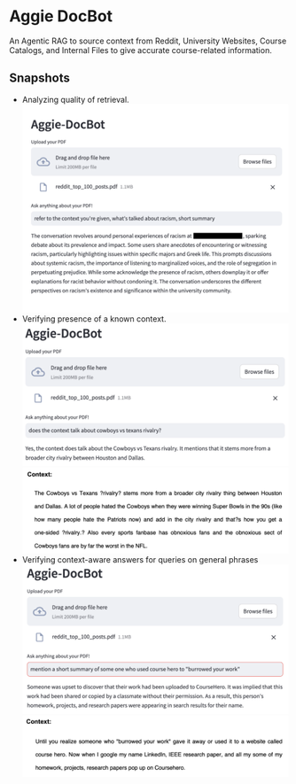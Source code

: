 # Aggie DocBot

An Agentic RAG to source context from Reddit, University Websites, Course Catalogs, and Internal Files to give accurate course-related information.

## Snapshots
- Analyzing quality of retrieval.
![](https://github.com/ramanahm1/Aggie-DocBot/blob/master/adc_1.png)
- Verifying presence of a known context.
![](https://github.com/ramanahm1/Aggie-DocBot/blob/master/adc_2.png)
![](https://github.com/ramanahm1/Aggie-DocBot/blob/master/adc_3.png)
- Verifying context-aware answers for queries on general phrases
![](https://github.com/ramanahm1/Aggie-DocBot/blob/master/adc_4.png)
![](https://github.com/ramanahm1/Aggie-DocBot/blob/master/adc_5.png)
